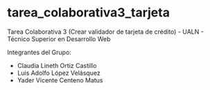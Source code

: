 # tarea_colaborativa3_tarjeta
Tarea Colaborativa 3 (Crear validador de tarjeta de crédito) - UALN - Técnico Superior en Desarrollo Web

Integrantes del Grupo:
- Claudia Lineth Ortiz Castillo
- Luis Adolfo López Velásquez
- Yader Vicente Centeno Matus
